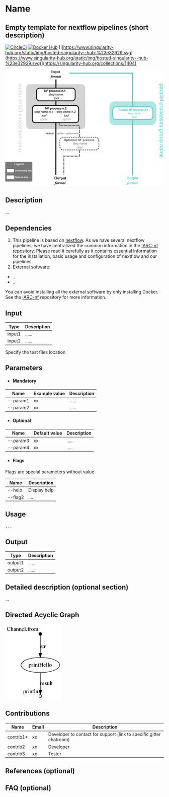 # Name
## Empty template for nextflow pipelines (short description)

[![CircleCI](https://circleci.com/gh/IARCbioinfo/template-nf.svg?style=svg)](https://circleci.com/gh/IARCbioinfo/template-nf)
[![Docker Hub](https://img.shields.io/badge/docker-ready-blue.svg)](https://hub.docker.com/r/iarcbioinfo/template-nf/)
[![https://www.singularity-hub.org/static/img/hosted-singularity--hub-%23e32929.svg](https://www.singularity-hub.org/static/img/hosted-singularity--hub-%23e32929.svg)](https://singularity-hub.org/collections/1404)

![Workflow representation](template-nf.png)

## Description
...

## Dependencies

1. This pipeline is based on [nextflow](https://www.nextflow.io). As we have several nextflow pipelines, we have centralized the common information in the [IARC-nf](https://github.com/IARCbioinfo/IARC-nf) repository. Please read it carefully as it contains essential information for the installation, basic usage and configuration of nextflow and our pipelines.
2. External software:
- ...
- ...

You can avoid installing all the external software by only installing Docker. See the [IARC-nf](https://github.com/IARCbioinfo/IARC-nf) repository for more information.


## Input
  | Type      | Description     |
  |-----------|---------------|
  | input1    | ...... |
  | input2    | ...... |

  Specify the test files location

## Parameters

  * #### Mandatory
| Name      | Example value | Description     |
|-----------|---------------|-----------------|
| --param1    |            xx | ...... |
| --param2    |            xx | ...... |

  * #### Optional
| Name      | Default value | Description     |
|-----------|---------------|-----------------|
| --param3   |            xx | ...... |
| --param4    |            xx | ...... |

  * #### Flags

Flags are special parameters without value.

| Name      | Description     |
|-----------|-----------------|
| --help    | Display help |
| --flag2    |      .... |


## Usage
  ```
  ...
  ```

## Output
  | Type      | Description     |
  |-----------|---------------|
  | output1    | ...... |
  | output2    | ...... |


## Detailed description (optional section)
...

## Directed Acyclic Graph
[![DAG](dag.png)](http://htmlpreview.github.io/?https://github.com/IARCbioinfo/template-nf/blob/master/dag.html)

## Contributions

  | Name      | Email | Description     |
  |-----------|---------------|-----------------|
  | contrib1*    |            xx | Developer to contact for support (link to specific gitter chatroom) |
  | contrib2    |            xx | Developer |
  | contrib3    |            xx | Tester |

## References (optional)

## FAQ (optional)
